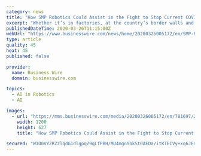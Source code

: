 ```yaml
---
category: news
title: "How SMP Robotics Could Assist in the Fight to Stop Current COVID-19 and Future Pandemics"
excerpt: "Whether it’s in factories, at the country’s border walls and gates, this detection solution will be quicker and more effective than humans. SMP Robotics is at the forefront of a new age of Artificial Intelligence that would help our daily lives in new, efficient and important ways."
publishedDateTime: 2020-03-26T11:15:00Z
webUrl: "https://www.businesswire.com/news/home/20200326005172/en/SMP-Robotics-Assist-Fight-Stop-Current-COVID-19"
type: article
quality: 45
heat: 45
published: false

provider:
  name: Business Wire
  domain: businesswire.com

topics:
  - AI in Robotics
  - AI

images:
  - url: "https://mms.businesswire.com/media/20200326005172/en/781697/23/s52_ptz_ir_argus_thermal_imaging_dual_spectrum_security_robot.jpg"
    width: 1200
    height: 627
    title: "How SMP Robotics Could Assist in the Fight to Stop Current COVID-19 and Future Pandemics"

secured: "W1D0VY2RZzlqdG1dlgpqZ9qLfPBH/MU4mgnYbkSt0AEDa/itKTEIVy+xq6JEmb3MJjkA1LokegZCXEW3RT723cTL6syl5Ho9d+w5H4SfOsuiIBHigShoVZsgkvi8pqoZ5mbLGIy/Aw3D/G3LeNeJzGiSHgqRwpluatAZTCsRffnsAA4vSM3WUrXPltF0RxMvZi0wWfRHBltoj3wFAlikYJlvIv1HNXUU7J3S0qyaY7/bWX9v2FH8GO+3aT7QFDWVOEn4vq/XA7orj/4uAfI6MtBfH8bTzhn3BBrK0fnYusvv0m+94LYTw7jgBpr1acKD8b6kHuCY7zCEfjleHws4/rqBuZ2UU7H2mPb74QgXl5dP8D6Z6zQgO5kjDTQe5jJxTBnXo9gAZCeD5YZuD0g2qXPLBabXf3HoYqw4V4eFqSxJOpdqEP4/L4N5Tbb/v6wsNuSik/0macZ0+f+TVB110nDwxEQY7brXHBc/rG+iZSw=;uXOHHJ3pWbDEHQsBk7wj6g=="
---
```


